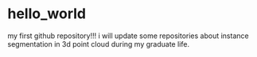 # hello_world
my first github repository!!!
i will update some repositories about instance segmentation in 3d point cloud during my graduate life.
